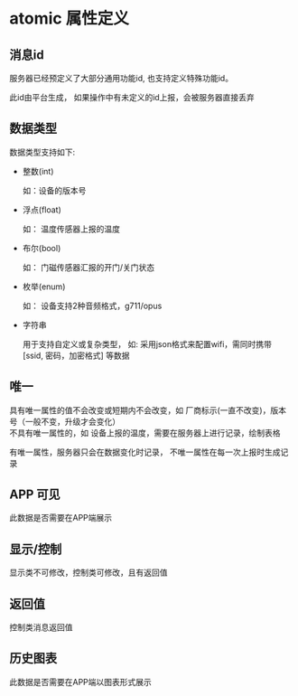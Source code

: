 # atomic 属性定义

## 消息id

服务器已经预定义了大部分通用功能id, 也支持定义特殊功能id。  

此id由平台生成， 如果操作中有未定义的id上报，会被服务器直接丢弃  

## 数据类型

数据类型支持如下:

* 整数(int)

  如：设备的版本号

* 浮点(float)

  如： 温度传感器上报的温度

* 布尔(bool)

  如： 门磁传感器汇报的开门/关门状态

* 枚举(enum)

  如： 设备支持2种音频格式，g711/opus

* 字符串

  用于支持自定义或复杂类型， 如: 采用json格式来配置wifi，需同时携带 [ssid, 密码，加密格式] 等数据
  
## 唯一  
  
  具有唯一属性的值不会改变或短期内不会改变，如 厂商标示(一直不改变)，版本号（一般不变，升级才会变化）  
  不具有唯一属性的，如 设备上报的温度，需要在服务器上进行记录，绘制表格
  
  有唯一属性，服务器只会在数据变化时记录， 不唯一属性在每一次上报时生成记录

## APP 可见

此数据是否需要在APP端展示

## 显示/控制

显示类不可修改，控制类可修改，且有返回值

## 返回值

控制类消息返回值

## 历史图表

此数据是否需要在APP端以图表形式展示

    